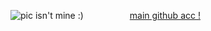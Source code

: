 ![pic isn't mine :)](https://64.media.tumblr.com/b67ecb869c3abb73c0391d25279225b5/a147a80b9f91ba0a-65/s1280x1920/0eca69f58593e64466e82cc97e1e9f3f5a456b56.gifv)
     [main github acc ! ](https://github.com/ANGELICO-DREAMERS)
